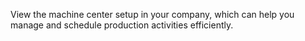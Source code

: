 View the machine center setup in your company, which can help you manage and schedule production activities efficiently.